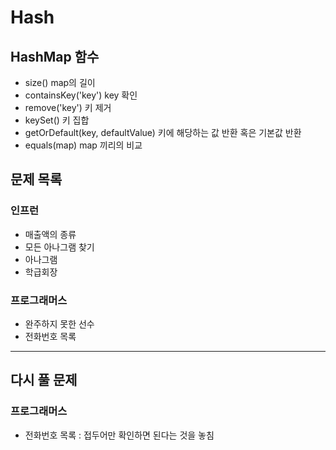 # Hash
##  HashMap 함수
- size() map의 길이
- containsKey('key') key 확인
- remove('key') 키 제거
- keySet() 키 집합
- getOrDefault(key, defaultValue) 키에 해당하는 값 반환 혹은 기본값 반환
- equals(map) map 끼리의 비교
## 문제 목록
### 인프런
- 매출액의 종류
- 모든 아나그램 찾기
- 아나그램
- 학급회장
### 프로그래머스
- 완주하지 못한 선수
- 전화번호 목록
---
## 다시 풀 문제
### 프로그래머스
- 전화번호 목록 : 접두어만 확인하면 된다는 것을 놓침
